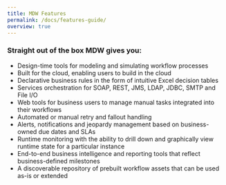 ```yaml
---
title: MDW Features
permalink: /docs/features-guide/
overview: true
---
```


### Straight out of the box MDW gives you:

- Design-time tools for modeling and simulating workflow processes
- Built for the cloud, enabling users to build in the cloud
- Declarative business rules in the form of intuitive Excel decision tables
- Services orchestration for SOAP, REST, JMS, LDAP, JDBC, SMTP and File I/O
- Web tools for business users to manage manual tasks integrated into their workflows
- Automated or manual retry and fallout handling
- Alerts, notifications and jeopardy management based on business-owned due dates and SLAs 
- Runtime monitoring with the ability to drill down and graphically view runtime state for a particular instance
- End-to-end business intelligence and reporting tools that reflect business-defined milestones
- A discoverable repository of prebuilt workflow assets that can be used as-is or extended 